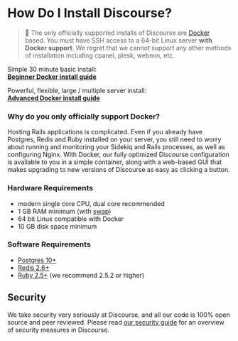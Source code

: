 # How Do I Install Discourse?

> :bell: The only officially supported installs of Discourse are [Docker](https://www.docker.io/) based. You must have SSH access to a 64-bit Linux server **with Docker support**. We regret that we cannot support any other methods of installation including cpanel, plesk, webmin, etc.

Simple 30 minute basic install:  
[**Beginner Docker install guide**][basic]

Powerful, flexible, large / multiple server install:  
[**Advanced Docker install guide**][advanced]

### Why do you only officially support Docker?

Hosting Rails applications is complicated. Even if you already have Postgres, Redis and Ruby installed on your server, you still need to worry about running and monitoring your Sidekiq and Rails processes, as well as configuring Nginx. With Docker, our fully optimized Discourse configuration is available to you in a simple container, along with a web-based GUI that makes upgrading to new versions of Discourse as easy as clicking a button.

### Hardware Requirements

- modern single core CPU, dual core recommended
- 1 GB RAM minimum (with [swap][swap])
- 64 bit Linux compatible with Docker
- 10 GB disk space minimum

### Software Requirements

- [Postgres 10+](https://www.postgresql.org/download/)
- [Redis 2.6+](https://redis.io/download)
- [Ruby 2.5+](https://www.ruby-lang.org/en/downloads/) (we recommend 2.5.2 or higher)

## Security

We take security very seriously at Discourse, and all our code is 100% open source and peer reviewed. Please read [our security guide](https://github.com/discourse/discourse/blob/master/docs/SECURITY.md) for an overview of security measures in Discourse.

[basic]: https://github.com/discourse/discourse/blob/master/docs/INSTALL-cloud.md
[advanced]: https://github.com/discourse/discourse_docker
[swap]: https://meta.discourse.org/t/create-a-swapfile-for-your-linux-server/13880
